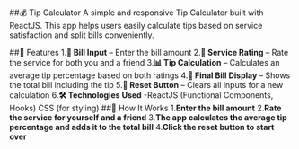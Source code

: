 ##💰 Tip Calculator
A simple and responsive Tip Calculator built with ReactJS. This app helps users easily calculate tips based on service satisfaction and split bills conveniently.

##🚀 Features 1.**🧾 Bill Input** – Enter the bill amount 2.**🤝 Service Rating** – Rate the service for both you and a friend 3.**📊 Tip Calculation** – Calculates an average tip percentage based on both ratings 4.**🔢 Final Bill Display** – Shows the total bill including the tip 5.**🔄 Reset Button** – Clears all inputs for a new calculation 6.**🛠️ Technologies Used** -ReactJS (Functional Components, Hooks)
CSS (for styling)
##🎯 How It Works 1.**Enter the bill amount** 2.**Rate the service for yourself and a friend** 3.**The app calculates the average tip percentage and adds it to the total bill** 4.**Click the reset button to start over**
